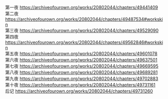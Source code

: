 第一夜 https://archiveofourown.org/works/20802044/chapters/49441409                                                               
第二夜 https://archiveofourown.org/works/20802044/chapters/49487534#workskin                                                              
第三夜 https://archiveofourown.org/works/20802044/chapters/49529090                                       
第四夜 https://archiveofourown.org/works/20802044/chapters/49562846#workskin                                           
第五夜 https://archiveofourown.org/works/20802044/chapters/49601078                                           
第六夜 https://archiveofourown.org/works/20802044/chapters/49637501                                         
第七夜 https://archiveofourown.org/works/20802044/chapters/49669595                                                
第八夜 https://archiveofourown.org/works/20802044/chapters/49689281                                                           
第九夜 https://archiveofourown.org/works/20802044/chapters/49702883
第十夜 https://archiveofourown.org/works/20802044/chapters/49731161                                                     
后记   https://archiveofourown.org/works/20802044/chapters/49731260
